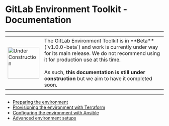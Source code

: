 # GitLab Environment Toolkit - Documentation

---
<table>
    <tr>
        <td><img src="https://gitlab.com/uploads/-/system/project/avatar/1304532/infrastructure-avatar.png" alt="Under Construction" width="100"/></td>
        <td>The GitLab Environment Toolkit is in **Beta** (`v1.0.0-beta`) and work is currently under way for its main release. We do not recommend using it for production use at this time.<br/><br/>As such, <b>this documentation is still under construction</b> but we aim to have it completed soon.</td>
    </tr>

</table>

---

- [Preparing the environment](environment_prep.md)
- [Provisioning the environment with Terraform](environment_provision.md)
- [Configuring the environment with Ansible](environment_configure.md)
- [Advanced environment setups](environment_advanced.md)
